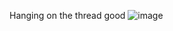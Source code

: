 Hanging on the thread good
![image](https://github.com/user-attachments/assets/61c662cd-46bf-43e3-9e68-2fc113407f93)
